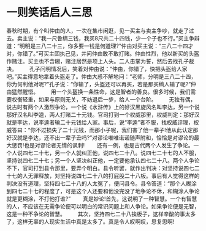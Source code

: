 # 一则笑话启人三思

春秋时期，有个叫仲由的人，一次在集市闲逛，见一买主与卖主争吵，就走了过去。卖主说：“我一尺鲁缟三钱，我买8尺共二十四钱，少一个子也不行。”买主争辩道：“明明是三八二十三，你多要一钱是何道理?”仲由对买主说：“三八二十四才对，你错了。”可买主固执己见，并问仲由敢不敢打赌。仲由性烈，他以新买的头盔作赌注。买主也不含糊，赌注居然是项上人头。二人击掌为誓，然后去找孔子裁决。 
　　孔子问明情况后，笑着对仲由说：“仲由，你错了，快把头盔给人家吧。”买主得意地拿着头盔走了。仲由大惑不解地问：“老师，分明是三八二十四，你为何判他对呢?”孔子说：“你输了，头盔还可以再买，若是那买缟人输了呢?”仲由猛然醒悟。 
　　用一个头盔换一条性命，这是智者的善良。很多时候，我们需要权衡轻重，如果与原则无关，不妨退后一步，给人一个台阶。 
　　无独有偶，说古时有两个人激烈争论，一个说《水浒传》上的好汉黑旋风名叫李达，另一个说那好汉名叫李逵，两人打赌二十元钱。官司打到一个权威那里，权威判定：那好汉就是李达，说李逵者输二十元钱给人家。事后，说“李逵”者不服，找权威评理，权威答曰：“你不过损失了二十元钱，而那小子呢，我们害了他一辈子!他从此认定那好汉就是李达，还不出一辈子丑吗?”对谬论唯唯诺诺随声附和，恰恰是对谬论的最大惩罚!也是对谬论者无情的讽刺! 
　　还有一例，也是古代两个人发生了争论。一个人说四七二十七，另一个人就纠正他，说四七二十八。说四七二十七的人不服，坚持说四七二十七；另一个人坚决纠正他，一定要他承认四七二十八。两个人争论不下，官司打到县令那里，要弄个明白。县令听罢，就作出判决：对坚持说四七二十七的人无罪释放，对坚持说四七二十八的打屁股二十八板。事后有人觉得这样的判决没有道理，坚持四七二十八的人太冤了，便问县令。县令答道：“那个人糊涂到四七二十七的程度了，可是这个人还要和他没完没了地争论不休，和糊涂人争论就是更糊涂，不打他打谁?” 
　　真是妙论!首先，这说明了一种智慧。一个有智慧的人，不应该在无需争论便可以明白的常识问题上和人争论。如果争论便是无智，这是一种不争论的智慧。 
　　其次，坚持四七二十八挨板子，这样辛酸的事太多了，这样无辜的人现实生活中真是太多了。真是令人叹啊叹，思复思啊!
 